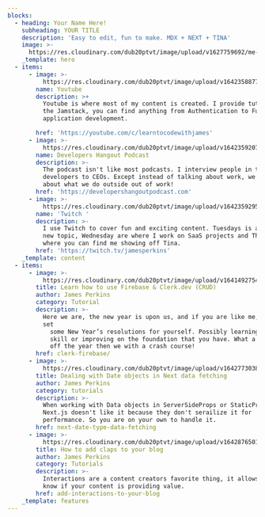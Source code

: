 ```yaml
---
blocks:
  - heading: Your Name Here!
    subheading: YOUR TITLE
    description: 'Easy to edit, fun to make. MDX + NEXT + TINA'
    image: >-
      https://res.cloudinary.com/dub20ptvt/image/upload/v1627759692/me-and-tina_hgq79d.webp
    _template: hero
  - items:
      - image: >-
          https://res.cloudinary.com/dub20ptvt/image/upload/v1642358877/James-Perkins-Site/f7npx7sui25sut3jou0o.webp
        name: Youtube
        description: >+
          Youtube is where most of my content is created. I provide tutorials on
          the Jamstack, you can find anything from Authentication to Full
          application development.

        href: 'https://youtube.com/c/learntocodewithjames'
      - image: >-
          https://res.cloudinary.com/dub20ptvt/image/upload/v1642359207/James-Perkins-Site/rhst206klpfbpogmcrzq.webp
        name: Developers Hangout Podcast
        description: >-
          The podcast isn't like most podcasts. I interview people in tech from
          developers to CEOs. Except instead of talking about work, we talk
          about what we do outside out of work!
        href: 'https://developershangoutpodcast.com'
      - image: >-
          https://res.cloudinary.com/dub20ptvt/image/upload/v1642359295/James-Perkins-Site/m6gkg8rhlyu36cguz5us.webp
        name: 'Twitch '
        description: >-
          I use Twitch to cover fun and exciting content. Tuesdays is always a
          new topic, Wednesday are where I work on SaaS projects and Thursday is
          where you can find me showing off Tina.
        href: 'https://twitch.tv/jamesperkins'
    _template: content
  - items:
      - image: >-
          https://res.cloudinary.com/dub20ptvt/image/upload/v1641492754/Recipe%20App/xoghdmempyhjadpiogfz.png
        title: Learn how to use Firebase & Clerk.dev (CRUD)
        author: James Perkins
        category: Tutorial
        description: >-
          Here we are, the new year is upon us, and if you are like me, you have
          set
            some New Year’s resolutions for yourself. Possibly learning a new language,
            skill or improving on the foundation that you have. What a better way to kick
            off the year then we with a crash course!
        href: clerk-firebase/
      - image: >-
          https://res.cloudinary.com/dub20ptvt/image/upload/v1642773038/Blog%20Posts/szsc0zjxgvl11lbghhyc.png
        title: Dealing with Date objects in Next data fetching
        author: James Perkins
        category: tutorials
        description: >-
          When working with Data objects in ServerSideProps or StaticProps
          Next.js doesn't like it because they don't serailize it for
          performance. So you are on your own to handle it.
        href: next-date-type-data-fetching
      - image: >-
          https://res.cloudinary.com/dub20ptvt/image/upload/v1642876501/Blog%20Posts/z0j5vihc4i6ty2b9tc4z.png
        title: How to add claps to your blog
        author: James Perkins
        category: Tutorials
        description: >-
          Interactions are a content creators favorite thing, it allows you to
          know if your content is providing value.
        href: add-interactions-to-your-blog
    _template: features
---
```


